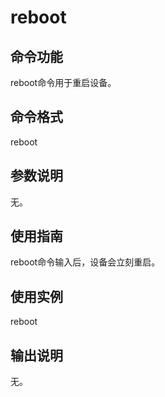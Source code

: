 # reboot


## 命令功能

reboot命令用于重启设备。


## 命令格式

reboot


## 参数说明

无。


## 使用指南

reboot命令输入后，设备会立刻重启。


## 使用实例

reboot


## 输出说明

无。
